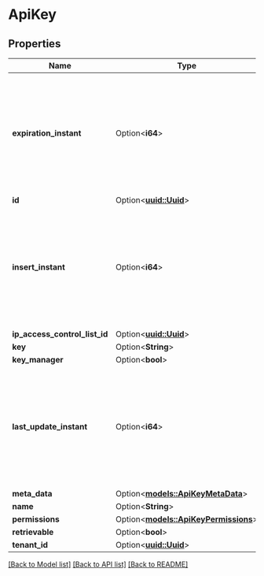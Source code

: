 # ApiKey

## Properties

Name | Type | Description | Notes
------------ | ------------- | ------------- | -------------
**expiration_instant** | Option<**i64**> | The number of milliseconds since the unix epoch: January 1, 1970 00:00:00 UTC. This value is always in UTC. | [optional]
**id** | Option<[**uuid::Uuid**](uuid::Uuid.md)> |  | [optional]
**insert_instant** | Option<**i64**> | The number of milliseconds since the unix epoch: January 1, 1970 00:00:00 UTC. This value is always in UTC. | [optional]
**ip_access_control_list_id** | Option<[**uuid::Uuid**](uuid::Uuid.md)> |  | [optional]
**key** | Option<**String**> |  | [optional]
**key_manager** | Option<**bool**> |  | [optional]
**last_update_instant** | Option<**i64**> | The number of milliseconds since the unix epoch: January 1, 1970 00:00:00 UTC. This value is always in UTC. | [optional]
**meta_data** | Option<[**models::ApiKeyMetaData**](APIKeyMetaData.md)> |  | [optional]
**name** | Option<**String**> |  | [optional]
**permissions** | Option<[**models::ApiKeyPermissions**](APIKeyPermissions.md)> |  | [optional]
**retrievable** | Option<**bool**> |  | [optional]
**tenant_id** | Option<[**uuid::Uuid**](uuid::Uuid.md)> |  | [optional]

[[Back to Model list]](../README.md#documentation-for-models) [[Back to API list]](../README.md#documentation-for-api-endpoints) [[Back to README]](../README.md)


